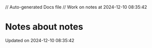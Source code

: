 // Auto-generated Docs file
// Work on notes at 2024-12-10 08:35:42
# Notes about notes
Updated on 2024-12-10 08:35:42
